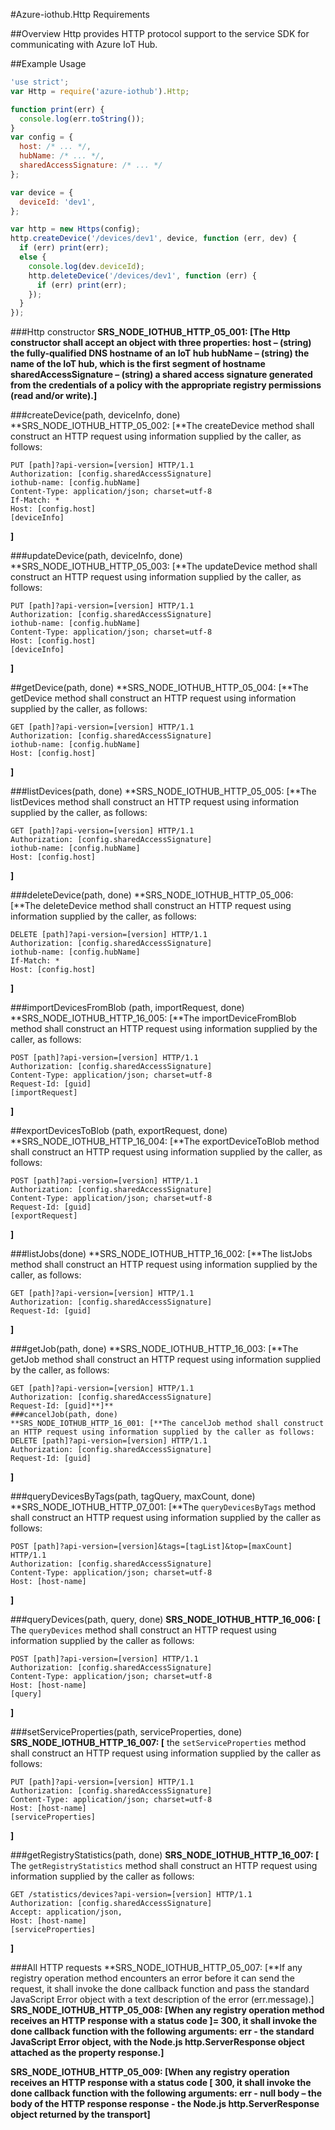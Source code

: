 #Azure-iothub.Http Requirements

##Overview
Http provides HTTP protocol support to the service SDK for communicating with Azure IoT Hub.

##Example Usage
```js
'use strict';
var Http = require('azure-iothub').Http;

function print(err) {
  console.log(err.toString());
}
var config = {
  host: /* ... */,
  hubName: /* ... */,
  sharedAccessSignature: /* ... */
};

var device = {
  deviceId: 'dev1',
};

var http = new Https(config);
http.createDevice('/devices/dev1', device, function (err, dev) {
  if (err) print(err);
  else {
    console.log(dev.deviceId);
    http.deleteDevice('/devices/dev1', function (err) {
      if (err) print(err);
    });
  }
});
```
###Http constructor
**SRS_NODE_IOTHUB_HTTP_05_001: [**The Http constructor shall accept an object with three properties:
host – (string) the fully-qualified DNS hostname of an IoT hub
hubName – (string) the name of the IoT hub, which is the first segment of hostname
sharedAccessSignature – (string) a shared access signature generated from the credentials of a policy with the appropriate registry permissions (read and/or write).**]**
     
###createDevice(path, deviceInfo, done)
**SRS_NODE_IOTHUB_HTTP_05_002: [**The createDevice method shall construct an HTTP request using information supplied by the caller, as follows:
```
PUT [path]?api-version=[version] HTTP/1.1
Authorization: [config.sharedAccessSignature]
iothub-name: [config.hubName]
Content-Type: application/json; charset=utf-8
If-Match: *
Host: [config.host]
[deviceInfo]
```
**]**

###updateDevice(path, deviceInfo, done)
**SRS_NODE_IOTHUB_HTTP_05_003: [**The updateDevice method shall construct an HTTP request using information supplied by the caller, as follows:
```
PUT [path]?api-version=[version] HTTP/1.1
Authorization: [config.sharedAccessSignature]
iothub-name: [config.hubName]
Content-Type: application/json; charset=utf-8
Host: [config.host]
[deviceInfo]
```
**]**
 
##getDevice(path, done)
**SRS_NODE_IOTHUB_HTTP_05_004: [**The getDevice method shall construct an HTTP request using information supplied by the caller, as follows:
```
GET [path]?api-version=[version] HTTP/1.1
Authorization: [config.sharedAccessSignature]
iothub-name: [config.hubName]
Host: [config.host]
```
**]**
 
###listDevices(path, done)
**SRS_NODE_IOTHUB_HTTP_05_005: [**The listDevices method shall construct an HTTP request using information supplied by the caller, as follows:
```
GET [path]?api-version=[version] HTTP/1.1
Authorization: [config.sharedAccessSignature]
iothub-name: [config.hubName]
Host: [config.host]
```
**]**
 
###deleteDevice(path, done)
**SRS_NODE_IOTHUB_HTTP_05_006: [**The deleteDevice method shall construct an HTTP request using information supplied by the caller, as follows:
```
DELETE [path]?api-version=[version] HTTP/1.1
Authorization: [config.sharedAccessSignature]
iothub-name: [config.hubName]
If-Match: *
Host: [config.host]
```
**]**   

###importDevicesFromBlob (path, importRequest, done)
**SRS_NODE_IOTHUB_HTTP_16_005: [**The importDeviceFromBlob method shall construct an HTTP request using information supplied by the caller, as follows:
```
POST [path]?api-version=[version] HTTP/1.1
Authorization: [config.sharedAccessSignature]
Content-Type: application/json; charset=utf-8 
Request-Id: [guid]
[importRequest]
```
**]**
 
##exportDevicesToBlob (path, exportRequest, done)
**SRS_NODE_IOTHUB_HTTP_16_004: [**The exportDeviceToBlob method shall construct an HTTP request using information supplied by the caller, as follows:
```
POST [path]?api-version=[version] HTTP/1.1
Authorization: [config.sharedAccessSignature]
Content-Type: application/json; charset=utf-8 
Request-Id: [guid]
[exportRequest]
```
**]**

###listJobs(done)
**SRS_NODE_IOTHUB_HTTP_16_002: [**The listJobs method shall construct an HTTP request using information supplied by the caller, as follows:
```
GET [path]?api-version=[version] HTTP/1.1
Authorization: [config.sharedAccessSignature] 
Request-Id: [guid]
```
**]** 

###getJob(path, done)
**SRS_NODE_IOTHUB_HTTP_16_003: [**The getJob method shall construct an HTTP request using information supplied by the caller, as follows:
```
GET [path]?api-version=[version] HTTP/1.1
Authorization: [config.sharedAccessSignature] 
Request-Id: [guid]**]** 
###cancelJob(path, done)
**SRS_NODE_IOTHUB_HTTP_16_001: [**The cancelJob method shall construct an HTTP request using information supplied by the caller as follows:
DELETE [path]?api-version=[version] HTTP/1.1
Authorization: [config.sharedAccessSignature]
Request-Id: [guid]
```
**]** 

###queryDevicesByTags(path, tagQuery, maxCount, done)
**SRS_NODE_IOTHUB_HTTP_07_001: [**The `queryDevicesByTags` method shall construct an HTTP request using information supplied by the caller as follows:
```
POST [path]?api-version=[version]&tags=[tagList]&top=[maxCount] HTTP/1.1
Authorization: [config.sharedAccessSignature]
Content-Type: application/json; charset=utf-8 
Host: [host-name]
```
**]**

###queryDevices(path, query, done)
**SRS_NODE_IOTHUB_HTTP_16_006: [** The `queryDevices` method shall construct an HTTP request using information supplied by the caller as follows:
```
POST [path]?api-version=[version] HTTP/1.1
Authorization: [config.sharedAccessSignature]
Content-Type: application/json; charset=utf-8 
Host: [host-name]
[query]
``` 
**]**

###setServiceProperties(path, serviceProperties, done)
**SRS_NODE_IOTHUB_HTTP_16_007: [** the `setServiceProperties` method shall construct an HTTP request using information supplied by the caller as follows:
```
PUT [path]?api-version=[version] HTTP/1.1
Authorization: [config.sharedAccessSignature]
Content-Type: application/json; charset=utf-8 
Host: [host-name]
[serviceProperties]
```
**]**

###getRegistryStatistics(path, done)
**SRS_NODE_IOTHUB_HTTP_16_007: [** The `getRegistryStatistics` method shall construct an HTTP request using information supplied by the caller as follows:
```
GET /statistics/devices?api-version=[version] HTTP/1.1
Authorization: [config.sharedAccessSignature]
Accept: application/json,
Host: [host-name]
[serviceProperties]
```
**]**

###All HTTP requests
**SRS_NODE_IOTHUB_HTTP_05_007: [**If any registry operation method encounters an error before it can send the request, it shall invoke the done callback function and pass the standard JavaScript Error object with a text description of the error (err.message).]  
**SRS_NODE_IOTHUB_HTTP_05_008: [**When any registry operation method receives an HTTP response with a status code ]= 300, it shall invoke the done callback function with the following arguments:
err - the standard JavaScript Error object, with the Node.js
 http.ServerResponse object attached as the property response.**]**

**SRS_NODE_IOTHUB_HTTP_05_009: [**When any registry operation receives an HTTP response with a status code [ 300, it shall invoke the done callback function with the following arguments:
err - null
body – the body of the HTTP response
response - the Node.js http.ServerResponse object returned by the transport**]**
